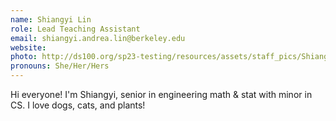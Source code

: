 ```yaml
---
name: Shiangyi Lin
role: Lead Teaching Assistant
email: shiangyi.andrea.lin@berkeley.edu
website: 
photo: http://ds100.org/sp23-testing/resources/assets/staff_pics/Shiangyi_Lin.jpeg
pronouns: She/Her/Hers
---
```

Hi everyone! I'm Shiangyi, senior in engineering math & stat with minor in CS. I love dogs, cats, and plants!
